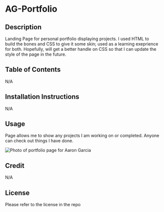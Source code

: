 # AG-Portfolio

## Description

Landing Page for personal portfolio displaying projects. I used HTML to build the bones and CSS to give it some skin; used as a learning exeprience for both. Hopefully, will get a better handle on CSS so that I can update the style of the page in the future.

## Table of Contents

N/A

## Installation Instructions

N/A

## Usage
Page allows me to show any projects I am working on or completed. Anyone can check out things I have done.

![Photo of portfolio page for Aaron Garcia](AG-Portfolio\assets\images\AG-Portfolio.jpeg)

## Credit

N/A

## License

Please refer to the license in the repo

